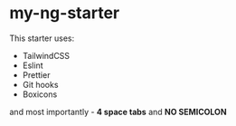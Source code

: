 # my-ng-starter

This starter uses:

- TailwindCSS
- Eslint
- Prettier
- Git hooks
- Boxicons

and most importantly - **4 space tabs** and **NO SEMICOLON**
